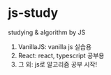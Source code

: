 # js-study
studying &amp; algorithm by JS

1. VanillaJS: vanilla js 실습용
2. React: react, typescript 공부용
3. 그 외: js로 알고리즘 공부 시작!

